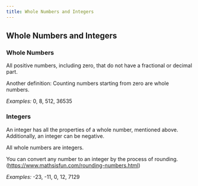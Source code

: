 ```yaml
---
title: Whole Numbers and Integers
---
```

## Whole Numbers and Integers

### Whole Numbers
All positive numbers, including zero, that do not have a fractional or decimal part.

Another definition: Counting numbers starting from zero are whole numbers. 

*Examples:* 0, 8, 512, 36535

### Integers
An integer has all the properties of a whole number, mentioned above. Additionally, an integer can be negative.

All whole numbers are integers.

You can convert any number to an integer by the process of rounding. 
(https://www.mathsisfun.com/rounding-numbers.html)

*Examples:* -23, -11, 0, 12, 7129 

